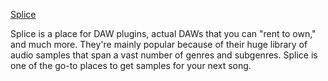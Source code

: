 [Splice](https://splice.com)

Splice is a place for DAW plugins, actual DAWs that you can "rent to own," and much more. They're mainly popular because of their huge library of audio samples that span a vast number of genres and subgenres. Splice is one of the go-to places to get samples for your next song.